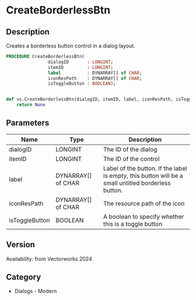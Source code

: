 # CreateBorderlessBtn

## Description
Creates a borderless button control in a dialog layout.

```pascal
PROCEDURE CreateBorderlessBtn(
				dialogID       : LONGINT;
				itemID         : LONGINT;
				label          : DYNARRAY[] of CHAR;
				iconResPath    : DYNARRAY[] of CHAR;
				isToggleButton : BOOLEAN);
```

```python

def vs.CreateBorderlessBtn(dialogID, itemID, label, iconResPath, isToggleButton):
    return None
```

## Parameters
|Name|Type|Description|
|---|---|---|
|dialogID|LONGINT|The ID of the dialog|
|itemID|LONGINT|The ID of the control|
|label|DYNARRAY[] of CHAR|Label of the button. If the label is empty, this button will be a small untitled borderless button.|
|iconResPath|DYNARRAY[] of CHAR|The resource path of the icon|
|isToggleButton|BOOLEAN|A boolean to specify whether this is a toggle button|

## Version
Availability: from Vectorworks 2024
## Category
* Dialogs - Modern

